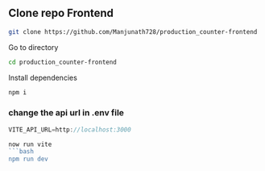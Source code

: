 
## Clone repo Frontend
```bash
git clone https://github.com/Manjunath728/production_counter-frontend
```
Go to directory
```bash
cd production_counter-frontend
```
Install dependencies
```bash
npm i
```

### change the api url in  .env file
```javascript
VITE_API_URL=http://localhost:3000

now run vite
```bash
npm run dev
```
